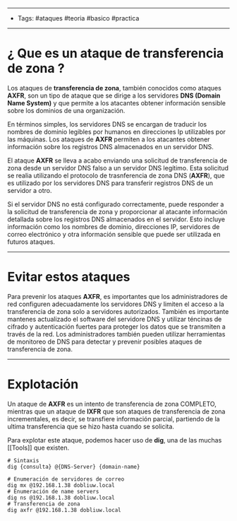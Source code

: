 -----
- Tags: #ataques #teoria #basico #practica 
------------

# ¿ Que es un **ataque de transferencia de zona** ? 

Los ataques de **transferencia de zona**, también conocidos como ataques **AXFR**, son un tipo de ataque que se dirige a los servidores **DNS (Domain Name System)** y que permite a los atacantes obtener información sensible sobre los dominios de una organización. 

En términos simples, los servidores DNS se encargan de traducir los nombres de dominio legibles por humanos en direcciones Ip utilizables por las máquinas. Los ataques de **AXFR** permiten a los atacantes obtener información sobre los registros DNS almacenados en un servidor DNS. 

El ataque **AXFR** se lleva a acabo enviando una solicitud de transferencia de zona desde un servidor DNS falso a un servidor DNS legítimo. Esta solicitud se realia utilizando el protocolo de trasnferencia de zona DNS (**AXFR**), que es utilizado por los servidores DNS para transferir registros DNS de un servidor a otro. 

Si el servidor DNS no está configurado correctamente, puede responder a la solicitud de transferencia de zona y proporcionar al atacante información detallada sobre los registros DNS almacenados en el servidor. Esto incluye información como los nombres de dominio, direcciones IP, servidores de correo electrónico y otra información sensible que puede ser utilizada en futuros ataques. 

---

# Evitar estos ataques 

Para prevenir los ataques **AXFR**, es importantes que los administradores de red configuren adecuadamente los servidores DNS y limiten el acceso a la transferencia de zona solo a servidores autorizados. También es importante mantenes actualizado el software del servidore DNS y utilizar téncinas de cifrado y autenticación fuertes para proteger los datos que se transmiten a través de la red. Los administradores también pueden utilizar herramientas de monitoreo de DNS para detectar y prevenir posibles ataques de transferencia de zona. 

---

# Explotación 

Un ataque de **AXFR** es un intento de transferencia de zona COMPLETO, mientras que un ataque de **IXFR** que son ataques de transferencia de zona incrementales, es decir, se transfiere información parcial, partiendo de la ultima transferencia que se hizo hasta cuando se solicita. 

Para explotar este ataque, podemos hacer uso de **dig**, una de las muchas [[Tools]] que existen.

```shell
# Sintaxis 
dig {consulta} @{DNS-Server} {domain-name}

# Enumeración de servidores de correo 
dig mx @192.168.1.38 dobliuw.local
# Enumeración de name servers 
dig ns @192.168.1.38 dobliuw.local
# Transferencia de zona 
dig axfr @192.168.1.38 dobliuw.local
```